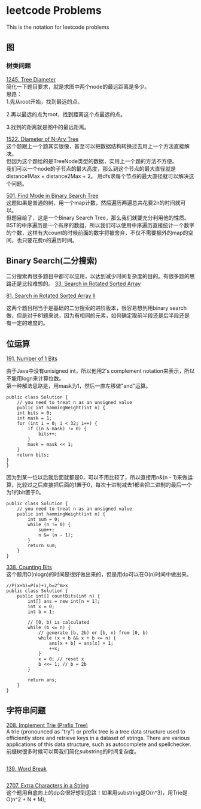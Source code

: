 # leetcode Problems
This is the notation for leetcode problems



## 图
### 树类问题
[1245. Tree Diameter](https://leetcode.com/problems/tree-diameter/)   
简化一下题目要求，就是求图中两个node的最远距离是多少。  
思路：  
1.先从root开始，找到最远的点。  

2.再以最远的点为root，找到距离这个点最远的点。   

3.找到的距离就是图中的最远距离。  


[1522. Diameter of N-Ary Tree](https://leetcode.com/problems/diameter-of-n-ary-tree/)  
这个题跟上一个题其实很像，甚至可以把数据结构转换过去用上一个方法直接解决。  
但因为这个题给的是TreeNode类型的数据，实用上一个题的方法不方便。  
我们可以一个node的子节点的最大高度，那么到这个节点的最大直径就是 distance1Max + distance2Max + 2。 用dfs求每个节点的最大直径就可以解决这个问题。


[501. Find Mode in Binary Search Tree](https://leetcode.com/problems/find-mode-in-binary-search-tree/)   
这题如果是普通的树，用一个map计数，然后遍历两遍总共花费2n的时间就可以。  
但题目给了，这是一个Binary Search Tree，那么我们就要充分利用他的性质。BST的中序遍历是一个有序的数组，所以我们可以使用中序遍历直接统计一个数字的个数，这样有大count的时候前面的数字将被舍弃，不仅不需要额外的map的空间，也只要花费n的遍历时间。


## Binary Search(二分搜索)
二分搜索再很多题目中都可以应用，以达到减少时间复杂度的目的。有很多题的思路还是比较难想的。
[33. Search in Rotated Sorted Array](https://leetcode.com/problems/search-in-rotated-sorted-array/)   

[81. Search in Rotated Sorted Array II](https://leetcode.com/problems/search-in-rotated-sorted-array-ii/description/)   

这两个题目相当于是基础的二分搜索的进阶版本，很容易想到用binary search做，但是对于81题来说，因为有相同的元素，如何确定取前半段还是后半段还是有一定的难度的。


## 位运算
[191. Number of 1 Bits](https://leetcode.com/problems/number-of-1-bits/description/)  

由于Java中没有unisigned int，所以他用2's complement notation来表示，所以不能用logn来计算位数。  
第一种解法思路是，用mask为1，然后一直左移做"and"运算。
```
public class Solution {
    // you need to treat n as an unsigned value
    public int hammingWeight(int n) {
    int bits = 0;
    int mask = 1;
    for (int i = 0; i < 32; i++) {
        if ((n & mask) != 0) {
            bits++;
        }
        mask = mask << 1;
    }
    return bits;
}
}
```

因为到某一位以后就后面就都是0，可以不用比较了，所以直接用n&(n - 1)来做运算，比较过之后直接把后面的1置于0，每次十进制减去1都会把二进制的最后一个为1的bit置于0。
```
public class Solution {
    // you need to treat n as an unsigned value
    public int hammingWeight(int n) {
        int sum = 0;
        while (n != 0) {
            sum++;
            n &= (n - 1);
        }
        return sum;
    }   
}
```

[338. Counting Bits](https://leetcode.com/problems/counting-bits/description/)  
这个题用O(nlogn)的时间是很好做出来的，但是用dp可以在O(n)时间中做出来。
```
//P(x+b)=P(x)+1,b=2^m>x
public class Solution {
    public int[] countBits(int n) {
        int[] ans = new int[n + 1];
        int x = 0;
        int b = 1;
    
        // [0, b) is calculated
        while (b <= n) {
            // generate [b, 2b) or [b, n) from [0, b)
            while (x < b && x + b <= n) {
                ans[x + b] = ans[x] + 1;
                ++x;
            }                         
            x = 0; // reset x
            b <<= 1; // b = 2b
        }
                  
        return ans;
    }
}
```

## 字符串问题

[208. Implement Trie (Prefix Tree)](https://leetcode.com/problems/implement-trie-prefix-tree/)  
A trie (pronounced as "try") or prefix tree is a tree data structure used to efficiently store and retrieve keys in a dataset of strings. There are various applications of this data structure, such as autocomplete and spellchecker.  
前缀树很多时候可以帮我们简化substring的时间复杂度。
```

```
[139. Word Break](https://leetcode.com/problems/word-break/)  
```

```


[2707. Extra Characters in a String](https://leetcode.com/problems/extra-characters-in-a-string/description/?envType=daily-question&envId=2023-09-02)  
这个题用自底向上的dp会很好想到思路！如果用substring是O(n^3)，用Trie是O(n^2 + N * M);
```

```


